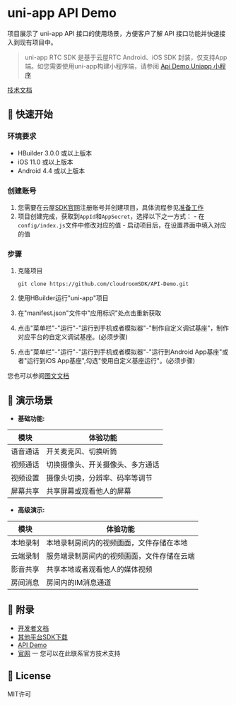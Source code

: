 # uni-app API Demo

项目展示了 uni-app API 接口的使用场景，方便客户了解 API 接口功能并快速接入到现有项目中。

> uni-app RTC SDK 是基于云屋RTC Android、iOS SDK 封装，仅支持App端。如您需要使用uni-app构建小程序端，请参阅 [Api Demo Uniapp 小程序](https://github.com/cloudroomSDK/API-Demo/tree/main/MiniApp)

[技术文档](https://docs.cloudroom.com/sdk/document/intro/README?platform=uniapp)

## 🚀 快速开始

### 环境要求

  * HBuilder 3.0.0 或以上版本
  * iOS 11.0 或以上版本
  * Android 4.4 或以上版本

### 创建账号
  1. 您需要在云屋[SDK官网](https://sdk.cloudroom.com/)注册账号并创建项目，具体流程参见[准备工作](https://docs.cloudroom.com/sdk/document/fastIntegration/beforeDevelop?platform=uniapp)
  1. 项目创建完成，获取到`AppId`和`AppSecret`，选择以下之一方式：
    - 在`config/index.js`文件中修改对应的值
    - 启动项目后，在设置界面中填入对应的值

### 步骤

1.  克隆项目

    ```
    git clone https://github.com/cloudroomSDK/API-Demo.git
    ```

1. 使用HBuilder运行"uni-app"项目

1. 在"manifest.json"文件中"应用标识"处点击重新获取

1. 点击"菜单栏"-"运行"-"运行到手机或者模拟器"-"制作自定义调试基座"，制作对应平台的自定义调试基座。(必须步骤)
1. 点击"菜单栏"-"运行"-"运行到手机或者模拟器"-"运行到Android App基座"或者"运行到iOS App基座",勾选"使用自定义基座运行"。(必须步骤)


您也可以参阅[图文文档](https://docs.cloudroom.com/sdk/document/fastIntegration/createProject?platform=uniapp)


## 📖 演示场景

- **基础功能:**

| 模块 | 体验功能  | 
|----- | -------- | 
| 语音通话 | 开关麦克风、切换听筒 |
| 视频通话 | 切换摄像头、开关摄像头、多方通话  |
| 视频设置 | 摄像头切换，分辨率、码率等调节   |
| 屏幕共享 | 共享屏幕或观看他人的屏幕  |

- **高级演示:**

| 模块 | 体验功能  | 
|----- | -------- | 
| 本地录制 | 本地录制房间内的视频画面，文件存储在本地 |
| 云端录制 | 服务端录制房间内的视频画面，文件存储在云端  |
| 影音共享 | 共享本地或者观看他人的媒体视频  |
| 房间消息 | 房间内的IM消息通道  |

## 🔖 附录

- [开发者文档](https://docs.cloudroom.com/sdk/document/intro/ProductSummary?platform=uniapp)
- [其他平台SDK下载](https://sdk.cloudroom.com/pages/download#sdk)
- [API Demo](https://github.com/cloudroomSDK/API-Demo)
- [官网](https://sdk.cloudroom.com) 一 您可以在此联系官方技术支持

## 📄 License

MIT许可